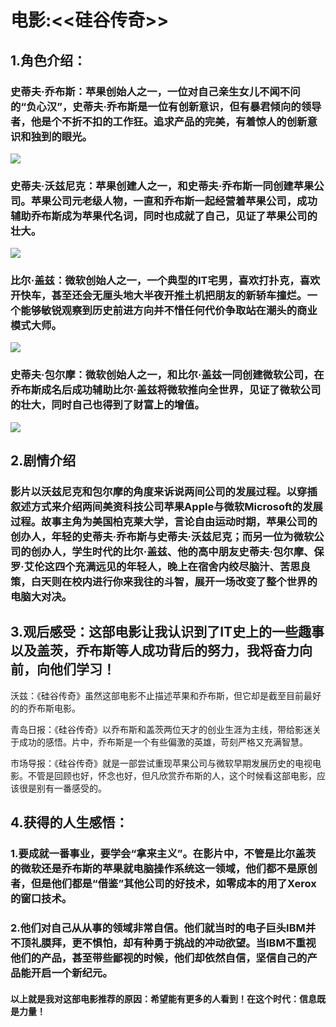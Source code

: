# 电影:<<硅谷传奇>>

## 1.角色介绍：

### 史蒂夫·乔布斯：苹果创始人之一，一位对自己亲生女儿不闻不问的“负心汉”，史蒂夫·乔布斯是一位有创新意识，但有暴君倾向的领导者，他是个不折不扣的工作狂。追求产品的完美，有着惊人的创新意识和独到的眼光。

![](https://gss2.bdstatic.com/-fo3dSag_xI4khGkpoWK1HF6hhy/baike/w%3D268/sign=9f3962f3374e251fe2f7e3fe9f87c9c2/dcc451da81cb39db68f0a79fd7160924aa1830c3.jpg)

### 史蒂夫·沃兹尼克：苹果创建人之一，和史蒂夫·乔布斯一同创建苹果公司。苹果公司元老级人物，一直和乔布斯一起经营着苹果公司，成功辅助乔布斯成为苹果代名词，同时也成就了自己，见证了苹果公司的壮大。

![](https://gss2.bdstatic.com/-fo3dSag_xI4khGkpoWK1HF6hhy/baike/w%3D268/sign=0a9367bcd188d43ff0a996f4451fd2aa/83025aafa40f4bfb0d7d5e9d044f78f0f636184e.jpg)

### 比尔·盖兹：微软创始人之一，一个典型的IT宅男，喜欢打扑克，喜欢开快车，甚至还会无厘头地大半夜开推土机把朋友的新轿车撞烂。一个能够敏锐观察到历史前进方向并不惜任何代价争取站在潮头的商业模式大师。

![](https://gss3.bdstatic.com/7Po3dSag_xI4khGkpoWK1HF6hhy/baike/w%3D268/sign=0a2d470244166d22387712927e210945/14ce36d3d539b6006525cf7eee50352ac75cb714.jpg)

### 史蒂夫·包尔摩：微软创始人之一，和比尔·盖兹一同创建微软公司，在乔布斯成名后成功辅助比尔·盖兹将微软推向全世界，见证了微软公司的壮大，同时自己也得到了财富上的增值。

![](https://gss2.bdstatic.com/-fo3dSag_xI4khGkpoWK1HF6hhy/baike/w%3D268/sign=cd2442bc44a98226b8c12c21b280b97a/6f061d950a7b02085d14ff2865d9f2d3562cc81e.jpg)

## 2.剧情介绍

### 影片以沃兹尼克和包尔摩的角度来诉说两间公司的发展过程。以穿插叙述方式来介绍两间美资科技公司苹果Apple与微软Microsoft的发展过程。故事主角为美国柏克莱大学，言论自由运动时期，苹果公司的创办人，年轻的史蒂夫·乔布斯与史蒂夫·沃兹尼克；而另一位为微软公司的创办人，学生时代的比尔·盖兹、他的高中朋友史蒂夫·包尔摩、保罗·艾伦这四个充满远见的年轻人，晚上在宿舍内绞尽脑汁、苦思良策，白天则在校内进行你来我往的斗智，展开一场改变了整个世界的电脑大对决。

## 3.观后感受：这部电影让我认识到了IT史上的一些趣事以及盖茨，乔布斯等人成功背后的努力，我将奋力向前，向他们学习！

沃兹：《硅谷传奇》虽然这部电影不止描述苹果和乔布斯，但它却是截至目前最好的的乔布斯电影。

青岛日报：《硅谷传奇》以乔布斯和盖茨两位天才的创业生涯为主线，带给影迷关于成功的感悟。片中，乔布斯是一个有些偏激的英雄，苛刻严格又充满智慧。

市场导报：《硅谷传奇》就是一部尝试重现苹果公司与微软早期发展历史的电视电影。不管是回顾也好，怀念也好，但凡欣赏乔布斯的人，这个时候看这部电影，应该很是别有一番感受的。

## 4.获得的人生感悟：

### 1.要成就一番事业，要学会“拿来主义”。在影片中，不管是比尔盖茨的微软还是乔布斯的苹果就电脑操作系统这一领域，他们都不是原创者，但是他们都是“借鉴”其他公司的好技术，如零成本的用了Xerox的窗口技术。

### 2.他们对自己从从事的领域非常自信。他们就当时的电子巨头IBM并不顶礼膜拜，更不惧怕，却有种勇于挑战的冲动欲望。当IBM不重视他们的产品，甚至带些鄙视的时候，他们却依然自信，坚信自己的产品能开启一个新纪元。

#### 以上就是我对这部电影推荐的原因：希望能有更多的人看到！在这个时代：信息既是力量！



